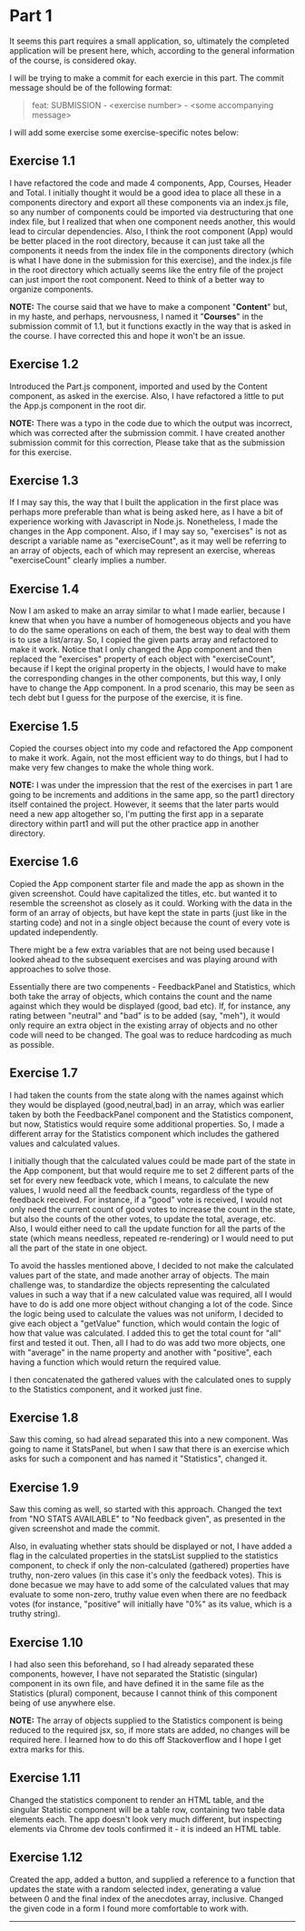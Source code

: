 # Part 1
It seems this part requires a small application, so, ultimately the completed application will be present here, which, according to the general information of the course, is considered okay.

I will be trying to make a commit for each exercie in this part. The commit message should be of the following format: 

> feat: SUBMISSION \- <exercise number\> \- <some accompanying message\>

I will add some exercise some exercise-specific notes below:

## Exercise 1.1
I have refactored the code and made 4 components, App, Courses, Header and Total. I initially thought it would be a good idea to place all these in a components directory and export all these components via an index.js file, so any number of components could be imported via destructuring that one index file, but I realized that when one component needs another, this would lead to circular dependencies. Also, I think the root component (App) would be better placed in the root directory, because it can just take all the components it needs from the index file in the components directory (which is what I have done in the submission for this exercise), and the index.js file in the root directory which actually seems like the entry file of the project can just import the root component. Need to think of a better way to organize components.

**NOTE:** The course said that we have to make a component "**Content**" but, in my haste, and perhaps, nervousness, I named it "**Courses**" in the submission commit of 1.1, but it functions exactly in the way that is asked in the course. I have corrected this and hope it won't be an issue.


## Exercise 1.2
Introduced the Part.js component, imported and used by the Content component, as asked in the exercise. Also, I have refactored a little to put the App.js component in the root dir.

**NOTE:** There was a typo in the code due to which the output was incorrect, which was corrected after the submission commit. I have created another submission commit for this correction, Please take that as the submission for this exercise.

## Exercise 1.3
If I may say this, the way that I built the application in the first place was perhaps more preferable than what is being asked here, as I have a bit of experience working with Javascript in Node.js. Nonetheless, I made the changes in the App component. Also, if I may say so, "exercises" is not as descript a variable name as "exerciseCount", as it may well be referring to an array of objects, each of which may represent an exercise, whereas "exerciseCount" clearly implies a number.

## Exercise 1.4
Now I am asked to make an array similar to what I made earlier, because I knew that when you have a number of homogeneous objects and you have to do the same operations on each of them, the best way to deal with them is to use a list/array. So, I copied the given parts array and refactored to make it work. Notice that I only changed the App component and then replaced the "exercises" property of each object with "exerciseCount", because if I kept the original property in the objects, I would have to make the corresponding changes in the other components, but this way, I only have to change the App component. In a prod scenario, this may be seen as tech debt but I guess for the purpose of the exercise, it is fine.

## Exercise 1.5
Copied the courses object into my code and refactored the App component to make it work. Again, not the most efficient way to do things, but I had to make very few changes to make the whole thing work.

**NOTE:** I was under the impression that the rest of the exercises in part 1 are going to be increments and additions in the same app, so the part1 directory itself contained the project. However, it seems that the later parts would need a new app altogether so, I'm putting the first app in a separate directory within part1 and will put the other practice app in another directory.

## Exercise 1.6
Copied the App component starter file and made the app as shown in the given screenshot. Could have capitalized the titles, etc. but wanted it to resemble the screenshot as closely as it could. Working with the data in the form of an array of objects, but have kept the state in parts (just like in the starting code) and not in a single object because the count of every vote is updated independently.

There might be a few extra variables that are not being used because I looked ahead to the subsequent exercises and was playing around with approaches to solve those.

Essentially there are two compenents - FeedbackPanel and Statistics, which both take the array of objects, which contains the count and the name against which they would be displayed (good, bad etc). If, for instance, any rating between "neutral" and "bad" is to be added (say, "meh"), it would only require an extra object in the existing array of objects and no other code will need to be changed. The goal was to reduce hardcoding as much as possible.   

## Exercise 1.7
I had taken the counts from the state along with the names against which they would be displayed (good,neutral,bad) in an array, which was earlier taken by both the FeedbackPanel component and the Statistics component, but now, Statistics would require some additional properties. So, I made a different array for the Statistics component which includes the gathered values and calculated values. 

I initially though that the calculated values could be made part of the state in the App component, but that would require me to set 2 different parts of the set for every new feedback vote, which I means, to calculate the new values, I wuold need all the feedback counts, regardless of the type of feedback received. For instance, if a "good" vote is received, I would not only need the current count of good votes to increase the count in the state, but also the counts of the other votes, to update the total, average, etc. Also, I would either need to call the update function for all the parts of the state (which means needless, repeated re-rendering) or I would need to put all the part of the state in one object.

To avoid the hassles mentioned above, I decided to not make the calculated values part of the state, and made another array of objects. The main challenge was, to standardize the objects representing the calculated values in such a way that if a new calculated value was required, all I would have to do is add one more object without changing a lot of the code. Since the logic being used to calculate the values was not uniform, I decided to give each object a "getValue" function, which would contain the logic of how that value was calculated. I added this to get the total count for "all" first and tested it out. Then, all I had to do was add two more objects, one with "average" in the name property and another with "positive", each having a function which would return the required value.

I then concatenated the gathered values with the calculated ones to supply to the Statistics component, and it worked just fine.

## Exercise 1.8
Saw this coming, so had alread separated this into a new component. Was going to name it StatsPanel, but when I saw that there is an exercise which asks for such a component and has named it "Statistics", changed it.

## Exercise 1.9
Saw this coming as well, so started with this approach. Changed the text from "NO STATS AVAILABLE" to "No feedback given", as presented in the given screenshot and made the commit. 

Also, in evaluating whether stats should be displayed or not, I have added a flag in the calculated properties in the statsList supplied to the statistics component, to check if only the non-calculated (gathered) properties have truthy, non-zero values (in this case it's only the feedback votes). This is done becasue we may have to add some of the calculated values that may evaluate to some non-zero, truthy value even when there are no feedback votes (for instance, "positive" will initially have "0%" as its value, which is a truthy string).

## Exercise 1.10
I had also seen this beforehand, so I had already separated these components, however, I have not separated the Statistic (singular) component in its own file, and have defined it in the same file as the Statistics (plural) component, because I cannot think of this component being of use anywhere else.

**NOTE:** The array of objects supplied to the Statistics component is being reduced to the required jsx, so, if more stats are added, no changes will be required here. I learned how to do this off Stackoverflow and I hope I get extra marks for this.

## Exercise 1.11
Changed the statistics component to render an HTML table, and the singular Statistic component will be a table row, containing two table data elements each. The app doesn't look very much different, but inspecting elements via Chrome dev tools confirmed it - it is indeed an HTML table.

## Exercise 1.12
Created the app, added a button, and supplied a reference to a function that updates the state with a random selected index, generating a value between 0 and the final index of the anecdotes array, inclusive. Changed the given code in a form I found more comfortable to work with.



---